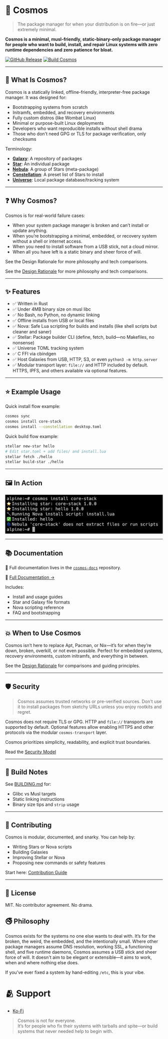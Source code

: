# 🌌 Cosmos

> The package manager for when your distribution is on fire—or just extremely minimal.

**Cosmos is a minimal, musl-friendly, static-binary-only package manager for people who want to build, install, and repair Linux systems with zero runtime dependencies and zero patience for bloat.**

[![GitHub Release](https://img.shields.io/github/v/release/cosmospkg/cosmos)](https://github.com/cosmospkg/cosmos/releases/latest) [![Build Cosmos](https://github.com/cosmospkg/cosmos/actions/workflows/build.yml/badge.svg)](https://github.com/cosmospkg/cosmos/actions/workflows/build.yml)

---

## 🧠 What Is Cosmos?

Cosmos is a statically linked, offline-friendly, interpreter-free package manager. It was designed for:

- Bootstrapping systems from scratch
- Initramfs, embedded, and recovery environments
- Fully custom distros (like Wombat Linux)
- Minimal or purpose-built Linux deployments
- Developers who want reproducible installs without shell drama
- Those who don't need GPG or TLS for package verification, only checksums

Terminology:

- [**Galaxy**](https://docs.cosmos-pkg.org/18-Galaxies): A repository of packages
- [**Star**](https://docs.cosmos-pkg.org/21-Contribution-Guide-for-Maintainers): An individual package
- [**Nebula**](https://docs.cosmos-pkg.org/04-Nebula-vs-Constellation/#what-is-a-nebula): A group of Stars (meta-package)
- [**Constellation**](https://docs.cosmos-pkg.org/04-Nebula-vs-Constellation/#what-is-a-constellation): A preset list of Stars to install
- [**Universe**](https://docs.cosmos-pkg.org/03-File-Formats/#universetoml): Local package database/tracking system

---

## ❓ Why Cosmos?

Cosmos is for real-world failure cases:
- When your system package manager is broken and can’t install or update anything.
- When you’re bootstrapping a minimal, embedded, or recovery system without a shell or internet access.
- When you need to install software from a USB stick, not a cloud mirror.
- When all you have left is a static binary and sheer force of will.

See the Design Rationale for more philosophy and tech comparisons.

See the [Design Rationale](https://github.com/cosmospkg/cosmos-docs/blob/main/docs/14-Design-Rationale.md) for more philosophy and tech comparisons.

---

## ✨ Features

- ✅ Written in Rust
- ✅ Under 4MB binary size on musl libc
- ✅ No Bash, no Python, no dynamic linking
- ✅ Offline installs from USB or local files
- ✅ Nova: Safe Lua scripting for builds and installs (like shell scripts but cleaner and saner)
- ✅ Stellar: Package builder CLI (define, fetch, build—no Makefiles, no nonsense)
- ✅ Universe TOML tracking system
- ✅ C FFI via cbindgen
- ✅ Host Galaxies from USB, HTTP, S3, or even `python3 -m http.server`
- ✅ Modular transport layer: `file://` and HTTP included by default. HTTPS, IPFS, and others available via optional features.

---

## ⭐ Example Usage
Quick install flow example:
```bash
cosmos sync
cosmos install core-stack
cosmos install --constellation desktop.toml
```

Quick build flow example:
```bash
stellar new-star hello
# Edit star.toml + add files/ and install.lua
stellar fetch ./hello
stellar build-star ./hello
```

---

## 🖼️ In Action

![screenshot of cosmos installing packages with cosmic flair](./assets/in-action.png)

---

## 📚 Documentation

📖 Full documentation lives in the [`cosmos-docs`](https://github.com/cosmospkg/cosmos-docs/tree/main/docs/) repository.

📖 [Full Documentation →](https://docs.cosmos-pkg.org)

Includes:
- Install and usage guides
- Star and Galaxy file formats
- Nova scripting reference
- FAQ and bootstrapping

---

## 💥 When to Use Cosmos

Cosmos isn’t here to replace Apt, Pacman, or Nix—it’s for when they’re down, broken, overkill, or not even possible.
Perfect for embedded systems, recovery environments, custom initramfs, and everything in between.

See the [Design Rationale](https://github.com/cosmospkg/cosmos-docs/blob/main/docs/14-Design-Rationale.md) for comparisons and guiding principles.

---

## 🛡️ Security
> Cosmos assumes trusted networks or pre-verified sources. Don't use it to install packages from sketchy URLs unless you enjoy rootkits and regret.

Cosmos does not require TLS or GPG. HTTP and `file://` transports are supported by default.
Optional features allow enabling HTTPS and other protocols via the modular `cosmos-transport` layer.

Cosmos prioritizes simplicity, readability, and explicit trust boundaries.

Read the [Security Model](https://github.com/cosmospkg/cosmos-docs/tree/main/docs/14-Security.md)

---

## 🧪 Build Notes

See [BUILDING.md](./BUILDING.md) for:
- Glibc vs Musl targets
- Static linking instructions
- Binary size tips and `strip` usage

---

## 🤝 Contributing

Cosmos is modular, documented, and snarky.
You can help by:

- Writing Stars or Nova scripts
- Building Galaxies
- Improving Stellar or Nova
- Proposing new commands or safety features

Start here: [Contribution Guide](https://github.com/cosmospkg/cosmos-docs/tree/main/docs/20-Cosmos-Contribution.md)

---

## 🏮 License

MIT. No contributor agreement. No drama.

## 🚭️ Philosophy
Cosmos exists for the systems no one else wants to deal with. It’s for the broken, the weird, the embedded, and the intentionally small. Where other package managers assume DNS resolution, working SSL, a functioning shell, and five runtime daemons, Cosmos assumes a USB stick and sheer force of will. It doesn't aim to be elegant or extensible—it aims to work, when and where nothing else does.

If you’ve ever fixed a system by hand-editing `/etc`, this is your vibe.

# 🫂 Support
- [Ko-Fi](https://ko-fi.com/afroraydude)

> Cosmos is not for everyone.  
> It’s for people who fix their systems with tarballs and spite—or build systems that never needed help to begin with.
> 
